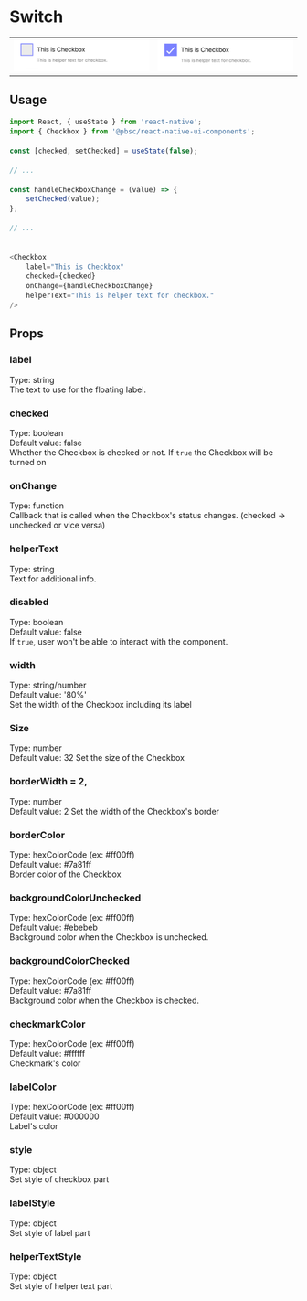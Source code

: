 # Switch
<table >
   <tr>
      <td><img src="checkbox_unchecked.png" alt="Checkbox unchecked" /></td>
      <td><img src="checkbox_checked.png" alt="Checkbox checked" /></td></td>
  </tr>
</table>

## Usage

```js
import React, { useState } from 'react-native';
import { Checkbox } from '@pbsc/react-native-ui-components';

const [checked, setChecked] = useState(false);

// ...

const handleCheckboxChange = (value) => {
    setChecked(value);
};

// ...


<Checkbox
    label="This is Checkbox"
    checked={checked}
    onChange={handleCheckboxChange}
    helperText="This is helper text for checkbox."
/>
```

## Props
### label
Type: string <br/>
The text to use for the floating label.

### checked
Type: boolean <br/>
Default value: false <br/>
Whether the Checkbox is checked or not. If `true` the Checkbox will be turned on

### onChange
Type: function <br/>
Callback that is called when the Checkbox's status changes. (checked -> unchecked or vice versa)

### helperText
Type: string <br/>
Text for additional info.

### disabled
Type: boolean <br/>
Default value: false <br/>
If `true`, user won't be able to interact with the component.

### width
Type: string/number <br/>
Default value: '80%' <br/>
Set the width of the Checkbox including its label

### Size
Type: number <br/>
Default value: 32
Set the size of the Checkbox

### borderWidth = 2,
Type: number <br />
Default value: 2
Set the width of the Checkbox's border

### borderColor
Type: hexColorCode (ex: #ff00ff) <br/>
Default value: #7a81ff <br/>
Border color of the Checkbox

### backgroundColorUnchecked
Type: hexColorCode (ex: #ff00ff) <br/>
Default value: #ebebeb <br/>
Background color when the Checkbox is unchecked.

### backgroundColorChecked
Type: hexColorCode (ex: #ff00ff) <br/>
Default value: #7a81ff <br/>
Background color when the Checkbox is checked.

### checkmarkColor
Type: hexColorCode (ex: #ff00ff) <br/>
Default value: #ffffff <br/>
Checkmark's color

### labelColor
Type: hexColorCode (ex: #ff00ff) <br/>
Default value: #000000 <br/>
Label's color

### style
Type: object <br/>
Set style of checkbox part

### labelStyle
Type: object <br/>
Set style of label part

### helperTextStyle
Type: object <br/>
Set style of helper text part
